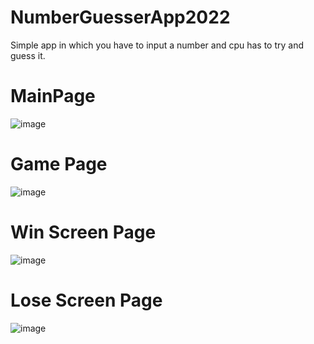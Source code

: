 # NumberGuesserApp2022

Simple app in which you have to input a number and cpu has to try and guess it.


# MainPage
![image](https://user-images.githubusercontent.com/65230233/157071211-5e7e09c2-4605-4a50-9388-8c8d3bed142b.png)

# Game Page
![image](https://user-images.githubusercontent.com/65230233/157071397-58c0ab03-e064-4199-bb8a-2116fe478c9f.png)

# Win Screen Page
![image](https://user-images.githubusercontent.com/65230233/157071523-4abc3c66-784b-4d46-bf9f-15e5ac50b17b.png)

# Lose Screen Page
![image](https://user-images.githubusercontent.com/65230233/157071613-57e2bbdb-611b-42b6-adbc-5e9f4a799f73.png)
